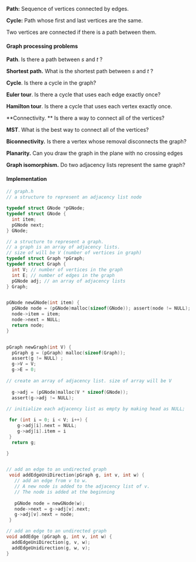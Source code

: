 **Path:** Sequence of vertices connected by edges. 

**Cycle:** Path whose first and last vertices are the same.

Two vertices are connected if there is a path between them.





#### Graph processing problems

**Path**. Is there a path between *s* and *t* ?

**Shortest path.**  What is the shortest path between *s* and *t* ?

**Cycle**.  Is there a cycle in the graph?

**Euler tour**.  Is there a cycle that uses each edge exactly once? 

**Hamilton tour**. Is there a cycle that uses each vertex exactly once.

**Connectivity. ** Is there a way to connect all of the vertices?

**MST**.  What is the best way to connect all of the vertices?

**Biconnectivity.**  Is there a vertex whose removal disconnects the graph?

**Planarity.** Can you draw the graph in the plane with no crossing edges 

**Graph isomorphism.** Do two adjacency lists represent the same graph?





#### Implementation

```c
// graph.h
// a structure to represent an adjacency list node

typedef struct GNode *pGNode;
typedef struct GNode {
  int item;
  pGNode next; 
} GNode;

// a structure to represent a graph.
// a graph is an array of adjacency lists.
// size of will be V (number of vertices in graph)
typedef struct Graph *pGraph; 
typedef struct Graph {
  int V; // number of vertices in the graph 
  int E; // number of edges in the graph 
  pGNode adj; // an array of adjacency lists
} Graph;


pGNode newGNode(int item) {
  pGNode node = (pGNode)malloc(sizeof(GNode)); assert(node != NULL);
  node->item = item;
  node->next = NULL;
  return node;
}


pGraph newGraph(int V) {
  pGraph g = (pGraph) malloc(sizeof(Graph)); 
  assert(g != NULL) ;
  g->V = V;
  g->E = 0;
  
// create an array of adjacency list. size of array will be V 
  
  g->adj = (pGNode)malloc(V * sizeof(GNode)); 
  assert(g->adj != NULL);
  
// initialize each adjacency list as empty by making head as NULL;

 for (int i = 0; i < V; i++) {
  	g->adj[i].next = NULL; 
  	g->adj[i].item = i
 }
  return g; 

}


// add an edge to an undirected graph
 void addEdgeUniDirection(pGraph g, int v, int w) {
   // add an edge from v to w.
   // A new node is added to the adjacency list of v.
   // The node is added at the beginning
   
   pGNode node = newGNode(w);
   node->next = g->adj[v].next;
   g->adj[v].next = node;
 }

// add an edge to an undirected graph
void addEdge (pGraph g, int v, int w) {
  addEdgeUniDirection(g, v, w);
  addEdgeUnidirection(g, w, v);
}
```



